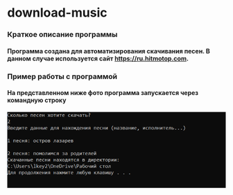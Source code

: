 # download-music

### Краткое описание программы
#### Программа создана для автоматизирования скачивания песен. В данном случае используется сайт https://ru.hitmotop.com.

### Пример работы с программой
#### На представленном ниже фото программа запускается через командную строку
![Alt-текст](https://github.com/Lackofspace/download-music/blob/main/photo.png)
